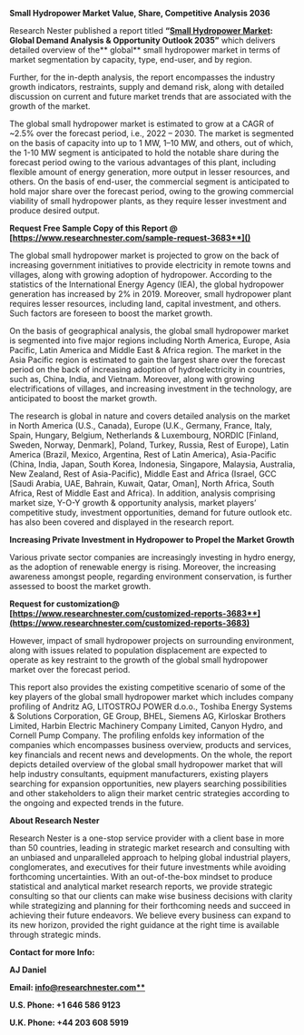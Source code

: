 ﻿**Small Hydropower Market Value, Share, Competitive Analysis 2036**

Research Nester published a report titled **“[Small Hydropower Market](https://www.researchnester.com/reports/small-hydropower-market/3683): Global Demand Analysis & Opportunity Outlook 2035”** which delivers detailed overview of the** global** small hydropower market in terms of market segmentation by capacity, type, end-user, and by region.

Further, for the in-depth analysis, the report encompasses the industry growth indicators, restraints, supply and demand risk, along with detailed discussion on current and future market trends that are associated with the growth of the market.

The global small hydropower market is estimated to grow at a CAGR of ~2.5% over the forecast period, i.e., 2022 – 2030. The market is segmented on the basis of capacity into up to 1 MW, 1–10 MW, and others, out of which, the 1-10 MW segment is anticipated to hold the notable share during the forecast period owing to the various advantages of this plant, including flexible amount of energy generation, more output in lesser resources, and others. On the basis of end-user, the commercial segment is anticipated to hold major share over the forecast period, owing to the growing commercial viability of small hydropower plants, as they require lesser investment and produce desired output. 

<a name="_hlk168911023"></a><a name="_hlk168911453"></a>**Request Free Sample Copy of this Report @ [https://www.researchnester.com/sample-request-3683**]()**

The global small hydropower market is projected to grow on the back of increasing government initiatives to provide electricity in remote towns and villages, along with growing adoption of hydropower. According to the statistics of the International Energy Agency (IEA), the global hydropower generation has increased by 2% in 2019. Moreover, small hydropower plant requires lesser resources, including land, capital investment, and others. Such factors are foreseen to boost the market growth. 

On the basis of geographical analysis, the global small hydropower market is segmented into five major regions including North America, Europe, Asia Pacific, Latin America and Middle East & Africa region. The market in the Asia Pacific region is estimated to gain the largest share over the forecast period on the back of increasing adoption of hydroelectricity in countries, such as, China, India, and Vietnam. Moreover, along with growing electrifications of villages, and increasing investment in the technology, are anticipated to boost the market growth.

The research is global in nature and covers detailed analysis on the market in North America (U.S., Canada), Europe (U.K., Germany, France, Italy, Spain, Hungary, Belgium, Netherlands & Luxembourg, NORDIC [Finland, Sweden, Norway, Denmark], Poland, Turkey, Russia, Rest of Europe), Latin America (Brazil, Mexico, Argentina, Rest of Latin America), Asia-Pacific (China, India, Japan, South Korea, Indonesia, Singapore, Malaysia, Australia, New Zealand, Rest of Asia-Pacific), Middle East and Africa (Israel, GCC [Saudi Arabia, UAE, Bahrain, Kuwait, Qatar, Oman], North Africa, South Africa, Rest of Middle East and Africa). In addition, analysis comprising market size, Y-O-Y growth & opportunity analysis, market players’ competitive study, investment opportunities, demand for future outlook etc. has also been covered and displayed in the research report.

**Increasing Private Investment in Hydropower to Propel the Market Growth**

Various private sector companies are increasingly investing in hydro energy, as the adoption of renewable energy is rising. Moreover, the increasing awareness amongst people, regarding environment conservation, is further assessed to boost the market growth.  

**Request for customization@ [https://www.researchnester.com/customized-reports-3683**](https://www.researchnester.com/customized-reports-3683)**

However, impact of small hydropower projects on surrounding environment, along with issues related to population displacement are expected to operate as key restraint to the growth of the global small hydropower market over the forecast period.

This report also provides the existing competitive scenario of some of the key players of the global small hydropower market which includes company profiling of Andritz AG, LITOSTROJ POWER d.o.o., Toshiba Energy Systems & Solutions Corporation, GE Group, BHEL, Siemens AG, Kirloskar Brothers Limited, Harbin Electric Machinery Company Limited, Canyon Hydro, and Cornell Pump Company. The profiling enfolds key information of the companies which encompasses business overview, products and services, key financials and recent news and developments. On the whole, the report depicts detailed overview of the global small hydropower market that will help industry consultants, equipment manufacturers, existing players searching for expansion opportunities, new players searching possibilities and other stakeholders to align their market centric strategies according to the ongoing and expected trends in the future.      

<a name="_hlk168910495"></a>**About Research Nester**

Research Nester is a one-stop service provider with a client base in more than 50 countries, leading in strategic market research and consulting with an unbiased and unparalleled approach to helping global industrial players, conglomerates, and executives for their future investments while avoiding forthcoming uncertainties. With an out-of-the-box mindset to produce statistical and analytical market research reports, we provide strategic consulting so that our clients can make wise business decisions with clarity while strategizing and planning for their forthcoming needs and succeed in achieving their future endeavors. We believe every business can expand to its new horizon, provided the right guidance at the right time is available through strategic minds.

**Contact for more Info:**

**AJ Daniel**

**Email: [info@researchnester.com**](mailto:info@researchnester.com)**

**U.S. Phone: +1 646 586 9123** 

**U.K. Phone: +44 203 608 5919**
